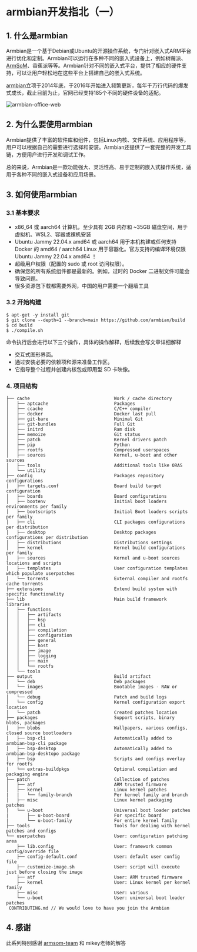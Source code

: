 # armbian开发指北（一）
## 1. 什么是armbian

Armbian是一个基于Debian或Ubuntu的开源操作系统，专门针对嵌入式ARM平台进行优化和定制。Armbian可以运行在多种不同的嵌入式设备上，例如树莓派、[ArmSoM](https://www.armsom.org/)、香蕉派等等。Armbian针对不同的嵌入式平台，提供了相应的硬件支持，可以让用户轻松地在这些平台上搭建自己的嵌入式系统。

[armbian](https://www.armbian.com/)立项于2014年底，于2016年开始进入频繁更新，每年千万行代码的爆发式成长，截止目前为止，官网已经支持185个不同的硬件设备的适配。

![armbian-office-web]([https://octodex.github.com/images/minion.png](https://github.com/ArmSoM/Embedded-Technology-Blog/blob/main/image/armbian-office-web.png))

## 2. 为什么要使用armbian

Armbian提供了丰富的软件库和组件，包括Linux内核、文件系统、应用程序等，用户可以根据自己的需要进行选择和安装。Armbian还提供了一套完整的开发工具链，方便用户进行开发和调试工作。

总的来说，Armbian是一款功能强大、灵活性高、易于定制的嵌入式操作系统，适用于各种不同的嵌入式设备和应用场景。

## 3. 如何使用armbian
### 3.1 基本要求
* x86_64 或 aarch64 计算机，至少具有 2GB 内存和 ~35GB 磁盘空间，用于虚拟机、WSL2、容器或裸机安装
* Ubuntu Jammy 22.04.x amd64 或 aarch64 用于本机构建或任何支持 Docker 的 amd64 / aarch64 Linux 用于容器化。官方支持的编译环境仅限 Ubuntu Jammy 22.04.x amd64 ！
* 超级用户权限（配置的 sudo 或 root 访问权限）。
* 确保您的所有系统组件都是最新的。例如，过时的 Docker 二进制文件可能会导致问题。
* 很多资源包下载都需要外网，中国的用户需要一个翻墙工具

### 3.2 开始构建
```
$ apt-get -y install git
$ git clone --depth=1 --branch=main https://github.com/armbian/build
$ cd build
$ ./compile.sh
```

命令执行后会进行以下三个操作，具体的操作解释，后续我会写文章详细解释
* 交互式图形界面。
* 通过安装必要的依赖项和源来准备工作区。
* 它指导整个过程并创建内核包或即用型 SD 卡映像。

### 4. 项目结构
```
├── cache                                Work / cache directory
│   ├── aptcache                         Packages
│   ├── ccache                           C/C++ compiler
│   ├── docker                           Docker last pull
│   ├── git-bare                         Minimal Git
│   ├── git-bundles                      Full Git
│   ├── initrd                           Ram disk
│   ├── memoize                          Git status
│   ├── patch                            Kernel drivers patch
│   ├── pip                              Python
│   ├── rootfs                           Compressed userspaces
│   ├── sources                          Kernel, u-boot and other sources
│   ├── tools                            Additional tools like ORAS
│   └── utility
├── config                               Packages repository configurations
│   ├── targets.conf                     Board build target configuration
│   ├── boards                           Board configurations
│   ├── bootenv                          Initial boot loaders environments per family
│   ├── bootscripts                      Initial Boot loaders scripts per family
│   ├── cli                              CLI packages configurations per distribution
│   ├── desktop                          Desktop packages configurations per distribution
│   ├── distributions                    Distributions settings
│   ├── kernel                           Kernel build configurations per family
│   ├── sources                          Kernel and u-boot sources locations and scripts
│   ├── templates                        User configuration templates which populate userpatches
│   └── torrents                         External compiler and rootfs cache torrents
├── extensions                           Extend build system with specific functionality
├── lib                                  Main build framework libraries
│   ├── functions
│   │   ├── artifacts
│   │   ├── bsp
│   │   ├── cli
│   │   ├── compilation
│   │   ├── configuration
│   │   ├── general
│   │   ├── host
│   │   ├── image
│   │   ├── logging
│   │   ├── main
│   │   └── rootfs
│   └── tools
├── output                               Build artifact
│   └── deb                              Deb packages
│   └── images                           Bootable images - RAW or compressed
│   └── debug                            Patch and build logs
│   └── config                           Kernel configuration export location
│   └── patch                            Created patches location
├── packages                             Support scripts, binary blobs, packages
│   ├── blobs                            Wallpapers, various configs, closed source bootloaders
│   ├── bsp-cli                          Automatically added to armbian-bsp-cli package
│   ├── bsp-desktop                      Automatically added to armbian-bsp-desktopo package
│   ├── bsp                              Scripts and configs overlay for rootfs
│   └── extras-buildpkgs                 Optional compilation and packaging engine
├── patch                                Collection of patches
│   ├── atf                              ARM trusted firmware
│   ├── kernel                           Linux kernel patches
|   |   └── family-branch                Per kernel family and branch
│   ├── misc                             Linux kernel packaging patches
│   └── u-boot                           Universal boot loader patches
|       ├── u-boot-board                 For specific board
|       └── u-boot-family                For entire kernel family
├── tools                                Tools for dealing with kernel patches and configs
└── userpatches                          User: configuration patching area
    ├── lib.config                       User: framework common config/override file
    ├── config-default.conf              User: default user config file
    ├── customize-image.sh               User: script will execute just before closing the image
    ├── atf                              User: ARM trusted firmware
    ├── kernel                           User: Linux kernel per kernel family
    ├── misc                             User: various
    └── u-boot                           User: universal boot loader patches
 CONTRIBUTING.md // We would love to have you join the Armbian 
```

## 4. 感谢

此系列特别感谢 [armsom-team](https://github.com/armsom) 和 mikey老师的解答
